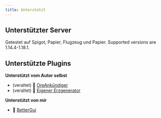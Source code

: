 ```yaml
---
title: Unterstützt
---
```


## Unterstützter Server

Getestet auf Spigot, Papier, Flugzeug und Papier. Supported versions are 1.14.4-1.18.1.

## Unterstützte Plugins

__Unterstützt vom Autor selbst__

* (veraltet) 📢 [OreAnkündiger](https://alessiodp.com/docs/oreannouncer/editblock#custom)
* (veraltet) 🚀 [Eigener Erzgenerator](https://github.com/DerFrZocker/Custom-Ore-Generator/wiki/ItemMods)

__Unterstützt von mir__

* 📌 [BetterGui](better-gui.md)

